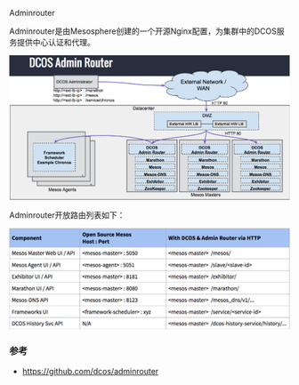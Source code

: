Adminrouter

Adminrouter是由Mesosphere创建的一个开源Nginx配置，为集群中的DCOS服务提供中心认证和代理。

![](/assets/dcos-admin-router.png)

Adminrouter开放路由列表如下：

![](/assets/dcos-admin-router-table.png)

### 参考

* https://github.com/dcos/adminrouter

